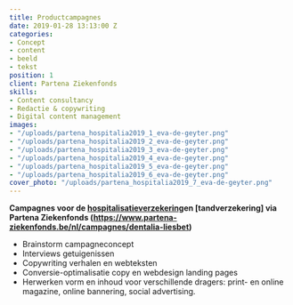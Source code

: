```yaml
---
title: Productcampagnes
date: 2019-01-28 13:13:00 Z
categories:
- Concept
- content
- beeld
- tekst
position: 1
client: Partena Ziekenfonds
skills:
- Content consultancy
- Redactie & copywriting
- Digital content management
images:
- "/uploads/partena_hospitalia2019_1_eva-de-geyter.png"
- "/uploads/partena_hospitalia2019_2_eva-de-geyter.png"
- "/uploads/partena_hospitalia2019_3_eva-de-geyter.png"
- "/uploads/partena_hospitalia2019_4_eva-de-geyter.png"
- "/uploads/partena_hospitalia2019_5_eva-de-geyter.png"
- "/uploads/partena_hospitalia2019_6_eva-de-geyter.png"
cover_photo: "/uploads/partena_hospitalia2019_7_eva-de-geyter.png"
---
```


**Campagnes voor de [hospitalisatieverzekering](https://www.partena-ziekenfonds.be/nl/campagnes/hospitalia-medium-evi)en [tandverzekering] via Partena Ziekenfonds (https://www.partena-ziekenfonds.be/nl/campagnes/dentalia-liesbet)**


* Brainstorm campagneconcept
* Interviews getuigenissen
* Copywriting verhalen en webteksten
* Conversie-optimalisatie copy en webdesign landing pages
* Herwerken vorm en inhoud voor verschillende dragers: print- en online magazine, online bannering, social advertising.

